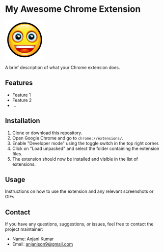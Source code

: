 # My Awesome Chrome Extension

![Extension Logo](./Images/logo.png)

A brief description of what your Chrome extension does.

## Features

- Feature 1
- Feature 2
- ...

## Installation

1. Clone or download this repository.
2. Open Google Chrome and go to `chrome://extensions/`.
3. Enable "Developer mode" using the toggle switch in the top right corner.
4. Click on "Load unpacked" and select the folder containing the extension files.
5. The extension should now be installed and visible in the list of extensions.

## Usage

Instructions on how to use the extension and any relevant screenshots or GIFs.

## Contact

If you have any questions, suggestions, or issues, feel free to contact the project maintainer:

- Name: Anjani Kumar
- Email: anjanison9@gmail.com

